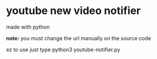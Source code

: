 # youtube new video notifier
made with python

**note:** you must change the url manually on the source code

ez to use
just type python3 youtube-notifier.py
